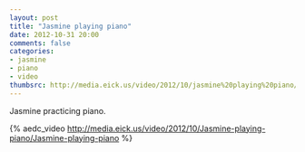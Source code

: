```yaml
---
layout: post
title: "Jasmine playing piano"
date: 2012-10-31 20:00
comments: false
categories:
- jasmine
- piano
- video
thumbsrc: http://media.eick.us/video/2012/10/jasmine%20playing%20piano/Jasmine-playing-piano.jpg
---
```

Jasmine practicing piano.

{% aedc_video http://media.eick.us/video/2012/10/Jasmine-playing-piano/Jasmine-playing-piano %}
